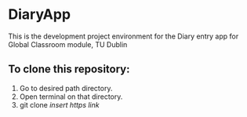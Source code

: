 # DiaryApp
This is the development project environment for the Diary entry app for Global Classroom module, TU Dublin

## To clone this repository:
1. Go to desired path directory.
2. Open terminal on that directory.
3. git clone *insert https link*
